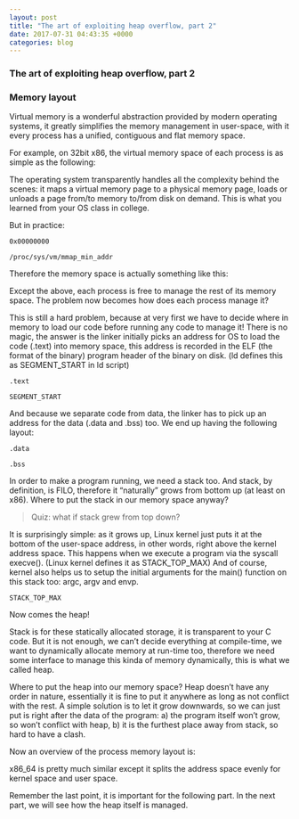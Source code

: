 ```yaml
---
layout: post
title: "The art of exploiting heap overflow, part 2"
date: 2017-07-31 04:43:35 +0000
categories: blog
---
```


### The art of exploiting heap overflow, part 2

### Memory layout

Virtual memory is a wonderful abstraction provided by modern operating systems, it greatly simplifies the memory management in user-space, with it every process has a unified, contiguous and flat memory space.

For example, on 32bit x86, the virtual memory space of each process is as simple as the following:

The operating system transparently handles all the complexity behind the scenes: it maps a virtual memory page to a physical memory page, loads or unloads a page from/to memory to/from disk on demand. This is what you learned from your OS class in college.

But in practice:

```
0x00000000
```

```
/proc/sys/vm/mmap_min_addr
```

Therefore the memory space is actually something like this:

Except the above, each process is free to manage the rest of its memory space. The problem now becomes how does each process manage it?

This is still a hard problem, because at very first we have to decide where in memory to load our code before running any code to manage it! There is no magic, the answer is the linker initially picks an address for OS to load the code (.text) into memory space, this address is recorded in the ELF (the format of the binary) program header of the binary on disk. (ld defines this as SEGMENT_START in ld script)

```
.text
```

```
SEGMENT_START
```

And because we separate code from data, the linker has to pick up an address for the data (.data and .bss) too. We end up having the following layout:

```
.data
```

```
.bss
```

In order to make a program running, we need a stack too. And stack, by definition, is FILO, therefore it “naturally” grows from bottom up (at least on x86). Where to put the stack in our memory space anyway?

> Quiz: what if stack grew from top down?

It is surprisingly simple: as it grows up, Linux kernel just puts it at the bottom of the user-space address, in other words, right above the kernel address space. This happens when we execute a program via the syscall execve(). (Linux kernel defines it as STACK_TOP_MAX) And of course, kernel also helps us to setup the initial arguments for the main() function on this stack too: argc, argv and envp.

```
STACK_TOP_MAX
```

Now comes the heap!

Stack is for these statically allocated storage, it is transparent to your C code. But it is not enough, we can’t decide everything at compile-time, we want to dynamically allocate memory at run-time too, therefore we need some interface to manage this kinda of memory dynamically, this is what we called heap.

Where to put the heap into our memory space? Heap doesn’t have any order in nature, essentially it is fine to put it anywhere as long as not conflict with the rest. A simple solution is to let it grow downwards, so we can just put is right after the data of the program: a) the program itself won’t grow, so won’t conflict with heap, b) it is the furthest place away from stack, so hard to have a clash.

Now an overview of the process memory layout is:

x86_64 is pretty much similar except it splits the address space evenly for kernel space and user space.

Remember the last point, it is important for the following part. In the next part, we will see how the heap itself is managed.